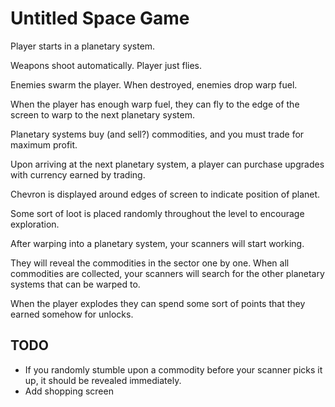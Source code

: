 # Untitled Space Game

Player starts in a planetary system.

Weapons shoot automatically. Player just flies.

Enemies swarm the player. When destroyed, enemies drop warp fuel.

When the player has enough warp fuel, they can fly to the edge of the screen to warp to the next planetary system.

Planetary systems buy (and sell?) commodities, and you must trade for maximum profit.

Upon arriving at the next planetary system, a player can purchase upgrades with currency earned by trading.

Chevron is displayed around edges of screen to indicate position of planet.

Some sort of loot is placed randomly throughout the level to encourage exploration.

After warping into a planetary system, your scanners will start working.

They will reveal the commodities in the sector one by one. When all commodities are collected, your scanners will search for the other planetary systems that can be warped to.

When the player explodes they can spend some sort of points that they earned somehow for unlocks.

## TODO

- If you randomly stumble upon a commodity before your scanner picks it up, it should be revealed immediately.
- Add shopping screen
